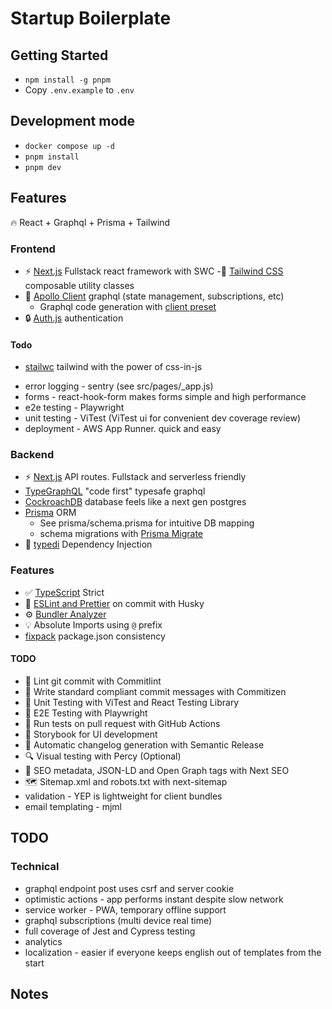 # Startup Boilerplate

## Getting Started
- `npm install -g pnpm`
- Copy `.env.example` to `.env`

## Development mode
- `docker compose up -d`
- `pnpm install`
- `pnpm dev`

## Features
🔥 React + Graphql + Prisma + Tailwind

### Frontend
- ⚡ [Next.js](https://nextjs.org) Fullstack react framework with SWC
-💎 [Tailwind CSS](https://tailwindcss.com) composable utility classes
- 💖 [Apollo Client](https://www.apollographql.com/docs/react/) graphql (state management, subscriptions, etc)  
  - Graphql code generation with [client preset](https://the-guild.dev/graphql/codegen/plugins/presets/preset-client)
- 🔒 [Auth.js](https://authjs.dev/) authentication  

#### Todo
- [stailwc](https://github.com/arlyon/stailwc) tailwind with the power of css-in-js
* error logging - sentry (see src/pages/_app.js)
* forms - react-hook-form makes forms simple and high performance
* e2e testing - Playwright
* unit testing - ViTest (ViTest ui for convenient dev coverage review)
* deployment - AWS App Runner. quick and easy

### Backend
- ⚡ [Next.js](https://nextjs.org) API routes.  Fullstack and serverless friendly
- [TypeGraphQL](https://typegraphql.com/) "code first" typesafe graphql
- [CockroachDB](https://www.prisma.io/docs/guides/database/cockroachdb) database feels like a next gen postgres
- [Prisma](https://www.prisma.io/) ORM
  - See prisma/schema.prisma for intuitive DB mapping
  - schema migrations with [Prisma Migrate](https://www.prisma.io/docs/concepts/components/prisma-migrate)
- 💉 [typedi](https://docs.typestack.community/typedi/) Dependency Injection

### Features
- ✅ [TypeScript](https://nextjs.org/docs/app/building-your-application/configuring/typescript) Strict
- 📏 [ESLint and Prettier](https://nextjs.org/docs/pages/building-your-application/configuring/eslint#lint-staged) on commit with Husky
- ⚙️ [Bundler Analyzer](https://www.npmjs.com/package/@next/bundle-analyzer)
- 💡 Absolute Imports using `@` prefix
- [fixpack](https://github.com/henrikjoreteg/fixpack) package.json consistency

#### TODO
- 🚓 Lint git commit with Commitlint
- 📓 Write standard compliant commit messages with Commitizen
- 🦺 Unit Testing with ViTest and React Testing Library
- 🧪 E2E Testing with Playwright
- 👷 Run tests on pull request with GitHub Actions
- 🎉 Storybook for UI development
- 🎁 Automatic changelog generation with Semantic Release
- 🔍 Visual testing with Percy (Optional)
- 🤖 SEO metadata, JSON-LD and Open Graph tags with Next SEO
- 🗺️ Sitemap.xml and robots.txt with next-sitemap
- validation - YEP is lightweight for client bundles
- email templating - mjml



## TODO
### Technical
* graphql endpoint post uses csrf and server cookie
* optimistic actions - app performs instant despite slow network
* service worker - PWA, temporary offline support
* graphql subscriptions (multi device real time)
* full coverage of Jest and Cypress testing
* analytics
* localization - easier if everyone keeps english out of templates from the start


## Notes

